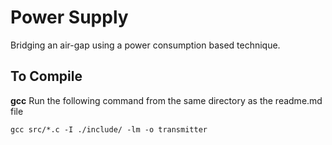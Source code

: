 # Power Supply

Bridging an air-gap using a power consumption based technique.

## To Compile

**gcc**
Run the following command from the same directory as the readme.md file

```shell
gcc src/*.c -I ./include/ -lm -o transmitter
```

